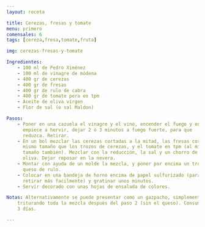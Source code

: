 ```yaml
---
layout: receta

title: Cerezas, fresas y tomate
menu: primero
comensales: 6
tags: [cereza,fresa,tomate,fruta]

img: cerezas-fresas-y-tomate

Ingredientes:
    - 100 ml de Pedro Ximénez
    - 100 ml de vinagre de módena
    - 400 gr de cerezas
    - 400 gr de fresas
    - 400 gr de rulo de cabra
    - 400 gr de tomate pera en tpm
    - Aceite de oliva vírgen
    - Flor de sal (o sal Maldon)

Pasos:
    - Poner en una cazuela el vinagre y el vino, encender el fuego y en cuanto
      empiece a hervir, dejar 2 o 3 minutos a fuego fuerte, para que
      reduzca. Retirar.
    - En un bol mezclar las cerezas cortadas a la mitad, las fresas cortadas al
      mismo tamaño que los trozos de cerezas, y el tomate en tpm (al mismo
      tamaño también). Mezclar con la reducción, la sal y un chorro de aceite de
      oliva. Dejar reposar en la nevera.
    - Montar con ayuda de un molde la mezcla, y poner por encima un trozo de
      queso de rulo.
    - Colocar en una bandeja de horno encima de papel sulfurizado (para poder
      retirar más facilmente) y gratinar unos minutos.
    - Servir decorado con unas hojas de ensalada de colores.

Notas: Alternativamente se puede presentar como un gazpacho, simplemente
    triturando toda la mezcla después del paso 2 (sin el queso). Consumir en 2 o
    3 días.

---
```

